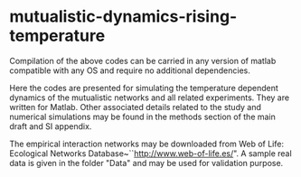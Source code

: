 # mutualistic-dynamics-rising-temperature
Compilation of the above codes can be carried in any version of matlab compatible with any OS and require no additional dependencies.

Here the codes are presented for simulating the temperature dependent dynamics of the mutualistic networks and all related experiments. They are written for Matlab.
Other associated details related to the study and numerical simulations may be found in the methods section of the main draft and SI appendix.

The empirical interaction networks may be downloaded from Web of Life: Ecological Networks Database~``http://www.web-of-life.es/".
A sample real data is given in the folder "Data" and may be used for validation purpose. 
